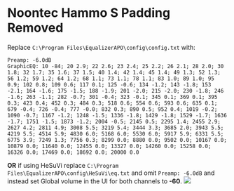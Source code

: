 # Noontec Hammo S Padding Removed
Replace `C:\Program Files\EqualizerAPO\config\config.txt` with:
```
Preamp: -6.0dB
GraphicEQ: 10 -84; 20 2.9; 22 2.6; 23 2.4; 25 2.2; 26 2.1; 28 2.0; 30 1.8; 32 1.7; 35 1.6; 37 1.5; 40 1.4; 42 1.4; 45 1.4; 49 1.3; 52 1.3; 56 1.2; 59 1.2; 64 1.2; 68 1.1; 73 1.1; 78 1.1; 83 1.0; 89 1.0; 95 0.9; 102 0.8; 109 0.6; 117 0.1; 125 -0.6; 134 -1.2; 143 -1.8; 153 -2.1; 164 -1.6; 175 -1.5; 188 -1.9; 201 -2.0; 215 -2.0; 230 -1.8; 246 -1.6; 263 -1.1; 282 -0.7; 301 -0.4; 323 -0.1; 345 0.1; 369 0.1; 395 0.3; 423 0.4; 452 0.3; 484 0.3; 518 0.6; 554 0.6; 593 0.6; 635 0.1; 679 -0.4; 726 -0.4; 777 -0.0; 832 0.3; 890 0.5; 952 0.4; 1019 -0.2; 1090 -0.7; 1167 -1.2; 1248 -1.5; 1336 -1.8; 1429 -1.8; 1529 -1.7; 1636 -1.7; 1751 -1.5; 1873 -1.2; 2004 -0.5; 2145 0.5; 2295 1.4; 2455 2.9; 2627 4.2; 2811 4.9; 3008 5.5; 3219 5.4; 3444 3.3; 3685 2.0; 3943 5.5; 4219 5.5; 4514 5.9; 4830 6.0; 5168 6.0; 5530 6.0; 5917 5.9; 6331 5.5; 6775 3.9; 7249 1.3; 7756 0.3; 8299 0.0; 8880 0.0; 9502 0.0; 10167 0.0; 10879 0.0; 11640 0.0; 12455 0.0; 13327 0.0; 14260 0.0; 15258 0.0; 16326 0.0; 17469 0.0; 18692 0.0; 20000 0.0
```
**OR** if using HeSuVi replace `C:\Program Files\EqualizerAPO\config\HeSuVi\eq.txt` and omit `Preamp: -6.0dB` and instead set Global volume in the UI for both channels to **-60**.
![](https://raw.githubusercontent.com/jaakkopasanen/AutoEq/master/results/Innerfidelity%202017/innerfidelity/onear/Noontec%20Hammo%20S%20Padding%20Removed/Noontec%20Hammo%20S%20Padding%20Removed.png)